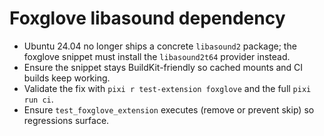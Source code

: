 # Foxglove libasound dependency

- Ubuntu 24.04 no longer ships a concrete `libasound2` package; the foxglove snippet must install the `libasound2t64` provider instead.
- Ensure the snippet stays BuildKit-friendly so cached mounts and CI builds keep working.
- Validate the fix with `pixi r test-extension foxglove` and the full `pixi run ci`.
- Ensure `test_foxglove_extension` executes (remove or prevent skip) so regressions surface.
